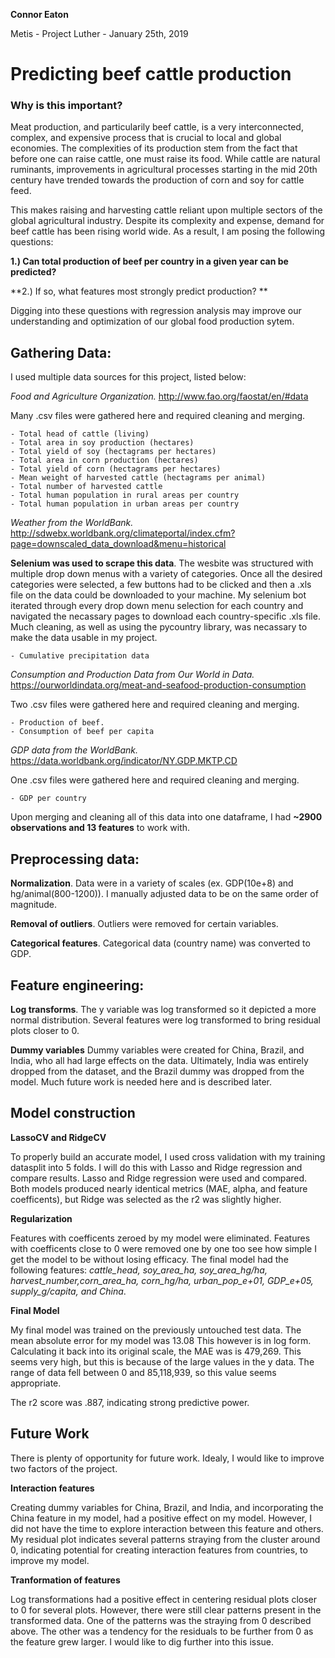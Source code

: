 **Connor Eaton**

Metis - Project Luther - January 25th, 2019



# Predicting beef cattle production

### Why is this important?
Meat production, and particularily beef cattle, is a very interconnected, complex, and expensive process that is crucial to local and global economies. The complexities of its production stem from the fact that before one can raise cattle, one must raise its food. While cattle are natural ruminants, improvements in agricultural processes starting in the mid 20th century have trended towards the production of corn and soy for cattle feed. 

This makes raising and harvesting cattle reliant upon multiple sectors of the global agricultural industry. Despite its complexity and expense, demand for beef cattle has been rising world wide. As a result, I am posing the following questions:

**1.) Can total production of beef per country in a given year can be predicted?**

**2.) If so, what features most strongly predict production? **

Digging into these questions with regression analysis may improve our understanding and optimization of our global food production sytem.

## Gathering Data:

I used multiple data sources for this project, listed below:

*Food and Agriculture Organization.* 
http://www.fao.org/faostat/en/#data

Many .csv files were gathered here and required cleaning and merging. 

    - Total head of cattle (living)
    - Total area in soy production (hectares)
    - Total yield of soy (hectagrams per hectares)
    - Total area in corn production (hectares)
    - Total yield of corn (hectagrams per hectares)
    - Mean weight of harvested cattle (hectagrams per animal)
    - Total number of harvested cattle
    - Total human population in rural areas per country
    - Total human population in urban areas per country

*Weather from the WorldBank.*
http://sdwebx.worldbank.org/climateportal/index.cfm?page=downscaled_data_download&menu=historical

**Selenium was used to scrape this data**. The wesbite was structured with multiple drop down menus with a variety of categories. Once all the desired categories were selected, a few buttons had to be clicked and then a .xls file on the data could be downloaded to your machine. My selenium bot iterated through every drop down menu selection for each country and navigated the necassary pages to download each country-specific .xls file. Much cleaning, as well as using the pycountry library, was necassary to make the data usable in my project.

    - Cumulative precipitation data
    
*Consumption and Production Data from Our World in Data.*
https://ourworldindata.org/meat-and-seafood-production-consumption

Two .csv files were gathered here and required cleaning and merging. 

    - Production of beef.
    - Consumption of beef per capita
    
*GDP data from the WorldBank.*
https://data.worldbank.org/indicator/NY.GDP.MKTP.CD

One .csv files were gathered here and required cleaning and merging. 

    - GDP per country 
    
Upon merging and cleaning all of this data into one dataframe, I had **~2900 observations and 13 features** to work with.

## Preprocessing data:

**Normalization**. Data were in a variety of scales (ex. GDP(10e+8) and hg/animal(800-1200)). I manually adjusted data to be on the same order of magnitude. 

**Removal of outliers**. Outliers were removed for certain variables.

**Categorical features**. Categorical data (country name) was converted to GDP. 

## Feature engineering:

**Log transforms**. The y variable was log transformed so it depicted a more normal distribution. Several features were log transformed to bring residual plots closer to 0.

**Dummy variables** Dummy variables were created for China, Brazil, and India, who all had large effects on the data. Ultimately, India was entirely dropped from the dataset, and the Brazil dummy was dropped from the model. Much future work is needed here and is described later.

## Model construction

**LassoCV and RidgeCV**

To properly build an accurate model, I used cross validation with my training datasplit into 5 folds. I will do this with Lasso and Ridge regression and compare results. Lasso and Ridge regression were used and compared. Both models produced nearly identical metrics (MAE, alpha, and feature coefficents), but Ridge was selected as the r2 was slightly higher.

**Regularization**

Features with coefficents zeroed by my model were eliminated. Features with coefficents close to 0 were removed one by one too see how simple I get the model to be without losing efficacy. The final model had the following features: *cattle_head, soy_area_ha, soy_area_hg/ha, harvest_number,corn_area_ha, corn_hg/ha, urban_pop_e+01, GDP_e+05, supply_g/capita, and China*.

**Final Model**

My final model was trained on the previously untouched test data. The mean absolute error for my model was 13.08  This however is in log form. Calculating it back into its original scale, the MAE was is 479,269. This seems very high, but this is because of the large values in the y data. The range of data fell between 0 and 85,118,939, so this value seems appropriate.

The r2 score was .887, indicating strong predictive power.

## Future Work

There is plenty of opportunity for future work. Idealy, I would like to improve two factors of the project.

**Interaction features**

Creating dummy variables for China, Brazil, and India, and incorporating the China feature in my model, had a positive effect on my model. However, I did not have the time to explore interaction between this feature and others. My residual plot indicates several patterns straying from the cluster around 0, indicating potential for creating interaction features from countries, to improve my model.

**Tranformation of features**

Log transformations had a positive effect in centering residual plots closer to 0 for several plots. However, there were still clear patterns present in the transformed data. One of the patterns was the straying from 0 described above. The other was a tendency for the residuals to be further from 0 as the feature grew larger. I would like to dig further into this issue.
